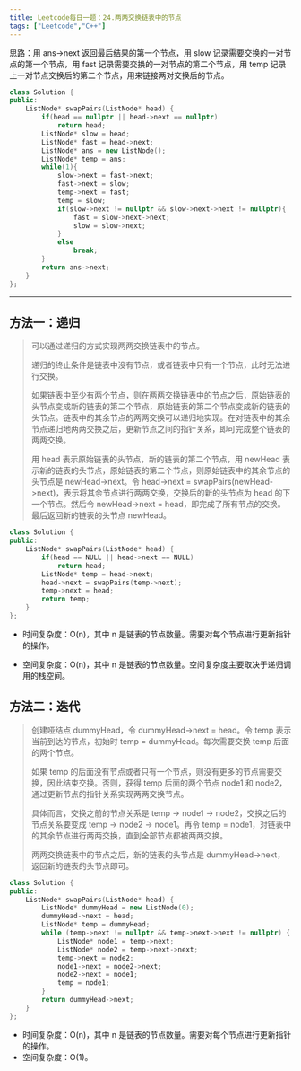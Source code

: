 ```yaml
---
title: Leetcode每日一题：24.两两交换链表中的节点
tags: ["Leetcode","C++"]
---
```


思路：用 ans->next 返回最后结果的第一个节点，用 slow 记录需要交换的一对节点的第一个节点，用 fast 记录需要交换的一对节点的第二个节点，用 temp 记录上一对节点交换后的第二个节点，用来链接两对交换后的节点。

~~~c++
class Solution {
public:
    ListNode* swapPairs(ListNode* head) {
        if(head == nullptr || head->next == nullptr)
            return head;
        ListNode* slow = head;
        ListNode* fast = head->next;
        ListNode* ans = new ListNode();
        ListNode* temp = ans;
        while(1){
            slow->next = fast->next;
            fast->next = slow;
            temp->next = fast;
            temp = slow;
            if(slow->next != nullptr && slow->next->next != nullptr){
                fast = slow->next->next;
                slow = slow->next;
            }
            else
                break;
        }
        return ans->next;
    }
};
~~~

***

## 方法一：递归

> 可以通过递归的方式实现两两交换链表中的节点。
>
> 递归的终止条件是链表中没有节点，或者链表中只有一个节点，此时无法进行交换。
>
> 如果链表中至少有两个节点，则在两两交换链表中的节点之后，原始链表的头节点变成新的链表的第二个节点，原始链表的第二个节点变成新的链表的头节点。链表中的其余节点的两两交换可以递归地实现。在对链表中的其余节点递归地两两交换之后，更新节点之间的指针关系，即可完成整个链表的两两交换。
>
> 用 head 表示原始链表的头节点，新的链表的第二个节点，用 newHead 表示新的链表的头节点，原始链表的第二个节点，则原始链表中的其余节点的头节点是 newHead->next。令 head->next = swapPairs(newHead->next)，表示将其余节点进行两两交换，交换后的新的头节点为 head 的下一个节点。然后令 newHead->next = head，即完成了所有节点的交换。最后返回新的链表的头节点 newHead。
>

~~~c++
class Solution {
public:
    ListNode* swapPairs(ListNode* head) {
        if(head == NULL || head->next == NULL)
            return head;
        ListNode* temp = head->next;
        head->next = swapPairs(temp->next);
        temp->next = head;
        return temp;
    }
};
~~~

* 时间复杂度：O(n)，其中 n 是链表的节点数量。需要对每个节点进行更新指针的操作。

* 空间复杂度：O(n)，其中 n 是链表的节点数量。空间复杂度主要取决于递归调用的栈空间。

## 方法二：迭代

> 创建哑结点 dummyHead，令 dummyHead->next = head。令 temp 表示当前到达的节点，初始时 temp = dummyHead。每次需要交换 temp 后面的两个节点。
>
> 如果 temp 的后面没有节点或者只有一个节点，则没有更多的节点需要交换，因此结束交换。否则，获得 temp 后面的两个节点 node1 和 node2，通过更新节点的指针关系实现两两交换节点。
>
> 具体而言，交换之前的节点关系是 temp -> node1 -> node2，交换之后的节点关系要变成 temp -> node2 -> node1。再令 temp = node1，对链表中的其余节点进行两两交换，直到全部节点都被两两交换。
>
> 两两交换链表中的节点之后，新的链表的头节点是 dummyHead->next，返回新的链表的头节点即可。
>

~~~c++
class Solution {
public:
    ListNode* swapPairs(ListNode* head) {
        ListNode* dummyHead = new ListNode(0);
        dummyHead->next = head;
        ListNode* temp = dummyHead;
        while (temp->next != nullptr && temp->next->next != nullptr) {
            ListNode* node1 = temp->next;
            ListNode* node2 = temp->next->next;
            temp->next = node2;
            node1->next = node2->next;
            node2->next = node1;
            temp = node1;
        }
        return dummyHead->next;
    }
};
~~~

- 时间复杂度：O(n)，其中 n 是链表的节点数量。需要对每个节点进行更新指针的操作。
- 空间复杂度：O(1)。